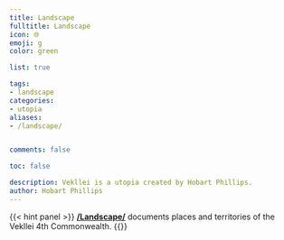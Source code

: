 ```yaml
---
title: Landscape
fulltitle: Landscape
icon: 🌐
emoji: g
color: green

list: true

tags: 
- landscape
categories:
- utopia
aliases:
- /landscape/


comments: false

toc: false

description: Vekllei is a utopia created by Hobart Phillips.
author: Hobart Phillips
---
```

{{< hint panel >}}
[**/Landscape/**](/landscape/) documents places and territories of the Vekllei 4th Commonwealth.
{{</hint>}}